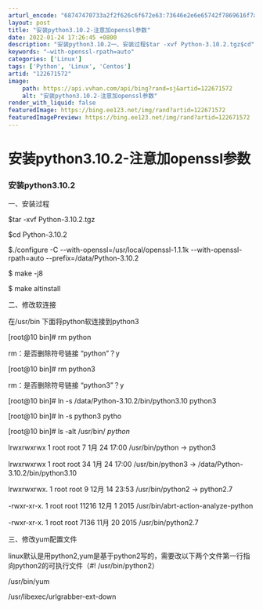 ```yaml
---
arturl_encode: "68747470733a2f2f626c6f672e63:73646e2e6e65742f7869616f7a6869646570696b617169752f:61727469636c652f64657461696c732f313232363731353732"
layout: post
title: "安装python3.10.2-注意加openssl参数"
date: 2022-01-24 17:26:45 +0800
description: "安装python3.10.2一、安装过程$tar -xvf Python-3.10.2.tgz$cd"
keywords: "–with-openssl-rpath=auto"
categories: ['Linux']
tags: ['Python', 'Linux', 'Centos']
artid: "122671572"
image:
    path: https://api.vvhan.com/api/bing?rand=sj&artid=122671572
    alt: "安装python3.10.2-注意加openssl参数"
render_with_liquid: false
featuredImage: https://bing.ee123.net/img/rand?artid=122671572
featuredImagePreview: https://bing.ee123.net/img/rand?artid=122671572
---
```


# 安装python3.10.2-注意加openssl参数

### 安装python3.10.2

一、安装过程
  
$tar -xvf Python-3.10.2.tgz
  
$cd Python-3.10.2
  
$./configure -C --with-openssl=/usr/local/openssl-1.1.1k --with-openssl-rpath=auto --prefix=/data/Python-3.10.2
  
$ make -j8
  
$ make altinstall

二、修改软连接
  
在/usr/bin 下面将python软连接到python3
  
[root@10 bin]# rm python
  
rm：是否删除符号链接 “python”？y
  
[root@10 bin]# rm python3
  
rm：是否删除符号链接 “python3”？y
  
[root@10 bin]# ln -s /data/Python-3.10.2/bin/python3.10 python3
  
[root@10 bin]# ln -s python3 pytho

[root@10 bin]# ls -alt /usr/bin/
*python*
  
lrwxrwxrwx 1 root root 7 1月 24 17:00 /usr/bin/python -> python3
  
lrwxrwxrwx 1 root root 34 1月 24 17:00 /usr/bin/python3 -> /data/Python-3.10.2/bin/python3.10
  
lrwxrwxrwx. 1 root root 9 12月 14 23:53 /usr/bin/python2 -> python2.7
  
-rwxr-xr-x. 1 root root 11216 12月 1 2015 /usr/bin/abrt-action-analyze-python
  
-rwxr-xr-x. 1 root root 7136 11月 20 2015 /usr/bin/python2.7

三、修改yum配置文件
  
linux默认是用python2,yum是基于python2写的，需要改以下两个文件第一行指向python2的可执行文件（#! /usr/bin/python2）
  
/usr/bin/yum
  
/usr/libexec/urlgrabber-ext-down